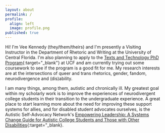 ```yaml
---
layout: about
permalink: /
profile:
  align: left
  image: profile.png
published: true
---
```


Hi! I'm Vee Kennedy (they/them/theirs) and I'm presently a Visiting Instructor in the Department of Rhetoric and Writing at the University of Central Florida. I'm also planning to apply to the [Texts and Technology PhD Program](https://cah.ucf.edu/textstech/){:target="_blank"} at UCF and am currently trying out some coursework to see if the program is a good fit for me. My research interests are at the intersections of queer and trans rhetorics, gender, fandom, neurodivergence and (dis)ability. 

I am many things, among them, autistic and chronically ill. My greatest goal within my scholarly work is to improve the experiences of neurodivergent college students in their transition to the undergraduate experience. A great place to start learning more about the need for improving these support systems for allies, and for disabled student advocates ourselves, is the Autistic Self-Advocacy Network's [Empowering Leadership: A Systems Change Guide for Autistic College Students and Those with Other Disabilities](https://autisticadvocacy.org/resources/books/empowering-leadership-a-systems-change-guide-for-autistic-college-students-and-those-with-other-disabilities/){:target="_blank}.     


 


